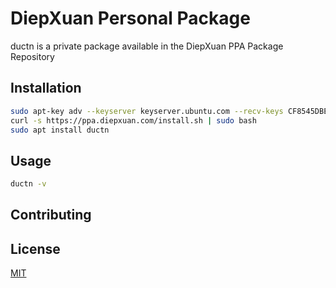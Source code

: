 # DiepXuan Personal Package

ductn is a private package available in the DiepXuan PPA Package Repository

## Installation

```bash
sudo apt-key adv --keyserver keyserver.ubuntu.com --recv-keys CF8545DBEDD9351A
curl -s https://ppa.diepxuan.com/install.sh | sudo bash
sudo apt install ductn
```

## Usage

```bash
ductn -v
```

## Contributing

## License

[MIT](./LICENSE)
